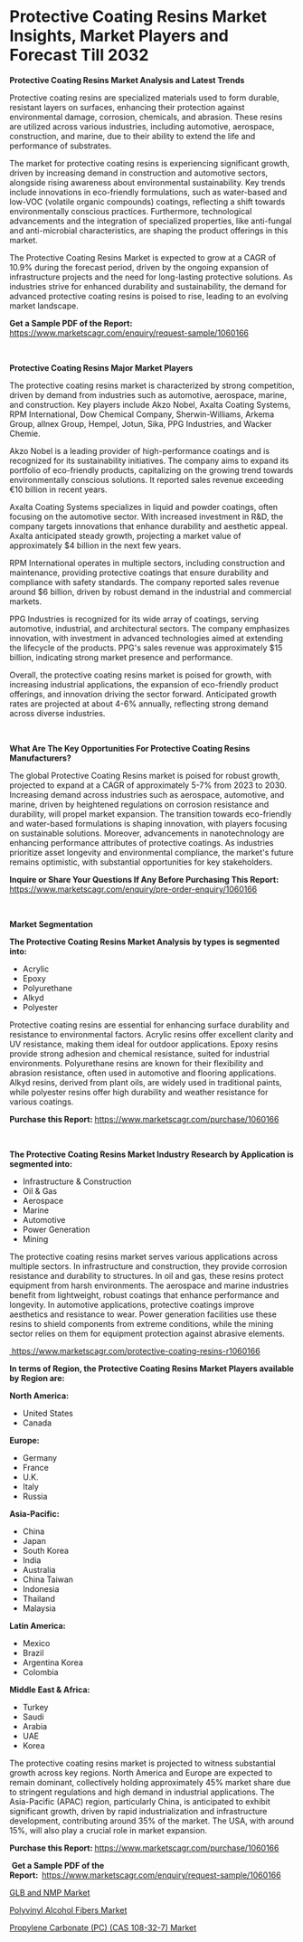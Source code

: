 <p><h1>Protective Coating Resins Market Insights, Market Players and Forecast Till 2032</h1></p><p><strong>Protective Coating Resins Market Analysis and Latest Trends</strong></p>
<p><p>Protective coating resins are specialized materials used to form durable, resistant layers on surfaces, enhancing their protection against environmental damage, corrosion, chemicals, and abrasion. These resins are utilized across various industries, including automotive, aerospace, construction, and marine, due to their ability to extend the life and performance of substrates.</p><p>The market for protective coating resins is experiencing significant growth, driven by increasing demand in construction and automotive sectors, alongside rising awareness about environmental sustainability. Key trends include innovations in eco-friendly formulations, such as water-based and low-VOC (volatile organic compounds) coatings, reflecting a shift towards environmentally conscious practices. Furthermore, technological advancements and the integration of specialized properties, like anti-fungal and anti-microbial characteristics, are shaping the product offerings in this market.</p><p>The Protective Coating Resins Market is expected to grow at a CAGR of 10.9% during the forecast period, driven by the ongoing expansion of infrastructure projects and the need for long-lasting protective solutions. As industries strive for enhanced durability and sustainability, the demand for advanced protective coating resins is poised to rise, leading to an evolving market landscape.</p></p>
<p><strong>Get a Sample PDF of the Report:&nbsp;</strong> <a href="https://www.marketscagr.com/enquiry/request-sample/1060166?utm_campaign=1166&utm_medium=2&utm_source=Github&utm_content=ia&utm_term=22032025&utm_id=protective-coating-resins">https://www.marketscagr.com/enquiry/request-sample/1060166</a></p>
<p>&nbsp;</p>
<p><strong>Protective Coating Resins Major Market Players</strong></p>
<p><p>The protective coating resins market is characterized by strong competition, driven by demand from industries such as automotive, aerospace, marine, and construction. Key players include Akzo Nobel, Axalta Coating Systems, RPM International, Dow Chemical Company, Sherwin-Williams, Arkema Group, allnex Group, Hempel, Jotun, Sika, PPG Industries, and Wacker Chemie.</p><p>Akzo Nobel is a leading provider of high-performance coatings and is recognized for its sustainability initiatives. The company aims to expand its portfolio of eco-friendly products, capitalizing on the growing trend towards environmentally conscious solutions. It reported sales revenue exceeding €10 billion in recent years.</p><p>Axalta Coating Systems specializes in liquid and powder coatings, often focusing on the automotive sector. With increased investment in R&D, the company targets innovations that enhance durability and aesthetic appeal. Axalta anticipated steady growth, projecting a market value of approximately $4 billion in the next few years.</p><p>RPM International operates in multiple sectors, including construction and maintenance, providing protective coatings that ensure durability and compliance with safety standards. The company reported sales revenue around $6 billion, driven by robust demand in the industrial and commercial markets.</p><p>PPG Industries is recognized for its wide array of coatings, serving automotive, industrial, and architectural sectors. The company emphasizes innovation, with investment in advanced technologies aimed at extending the lifecycle of the products. PPG's sales revenue was approximately $15 billion, indicating strong market presence and performance.</p><p>Overall, the protective coating resins market is poised for growth, with increasing industrial applications, the expansion of eco-friendly product offerings, and innovation driving the sector forward. Anticipated growth rates are projected at about 4-6% annually, reflecting strong demand across diverse industries.</p></p>
<p>&nbsp;</p>
<p><strong>What Are The Key Opportunities For Protective Coating Resins Manufacturers?</strong></p>
<p><p>The global Protective Coating Resins market is poised for robust growth, projected to expand at a CAGR of approximately 5-7% from 2023 to 2030. Increasing demand across industries such as aerospace, automotive, and marine, driven by heightened regulations on corrosion resistance and durability, will propel market expansion. The transition towards eco-friendly and water-based formulations is shaping innovation, with players focusing on sustainable solutions. Moreover, advancements in nanotechnology are enhancing performance attributes of protective coatings. As industries prioritize asset longevity and environmental compliance, the market's future remains optimistic, with substantial opportunities for key stakeholders.</p></p>
<p><strong>Inquire or Share Your Questions If Any Before Purchasing This Report:</strong> <a href="https://www.marketscagr.com/enquiry/pre-order-enquiry/1060166?utm_campaign=1166&utm_medium=2&utm_source=Github&utm_content=ia&utm_term=22032025&utm_id=protective-coating-resins">https://www.marketscagr.com/enquiry/pre-order-enquiry/1060166</a></p>
<p>&nbsp;</p>
<p><strong>Market Segmentation</strong></p>
<p><strong>The Protective Coating Resins Market Analysis by types is segmented into:</strong></p>
<p><ul><li>Acrylic</li><li>Epoxy</li><li>Polyurethane</li><li>Alkyd</li><li>Polyester</li></ul></p>
<p><p>Protective coating resins are essential for enhancing surface durability and resistance to environmental factors. Acrylic resins offer excellent clarity and UV resistance, making them ideal for outdoor applications. Epoxy resins provide strong adhesion and chemical resistance, suited for industrial environments. Polyurethane resins are known for their flexibility and abrasion resistance, often used in automotive and flooring applications. Alkyd resins, derived from plant oils, are widely used in traditional paints, while polyester resins offer high durability and weather resistance for various coatings.</p></p>
<p><strong>Purchase this Report:&nbsp;</strong><a href="https://www.marketscagr.com/purchase/1060166?utm_campaign=1166&utm_medium=2&utm_source=Github&utm_content=ia&utm_term=22032025&utm_id=protective-coating-resins">https://www.marketscagr.com/purchase/1060166</a></p>
<p>&nbsp;</p>
<p><strong>The Protective Coating Resins Market Industry Research by Application is segmented into:</strong></p>
<p><ul><li>Infrastructure & Construction</li><li>Oil & Gas</li><li>Aerospace</li><li>Marine</li><li>Automotive</li><li>Power Generation</li><li>Mining</li></ul></p>
<p><p>The protective coating resins market serves various applications across multiple sectors. In infrastructure and construction, they provide corrosion resistance and durability to structures. In oil and gas, these resins protect equipment from harsh environments. The aerospace and marine industries benefit from lightweight, robust coatings that enhance performance and longevity. In automotive applications, protective coatings improve aesthetics and resistance to wear. Power generation facilities use these resins to shield components from extreme conditions, while the mining sector relies on them for equipment protection against abrasive elements.</p></p>
<p><a href="https://www.marketscagr.com/protective-coating-resins-r1060166?utm_campaign=1166&utm_medium=2&utm_source=Github&utm_content=ia&utm_term=22032025&utm_id=protective-coating-resins">&nbsp;https://www.marketscagr.com/protective-coating-resins-r1060166</a></p>
<p><strong>In terms of Region, the Protective Coating Resins Market Players available by Region are:</strong></p>
<p>
    <p> <strong> North America: </strong>
        <ul>
            <li>United States</li>
            <li>Canada</li>
        </ul>
        </p> 
    <p> <strong> Europe: </strong>
        <ul>
            <li>Germany</li>
            <li>France</li>
            <li>U.K.</li>
            <li>Italy</li>
            <li>Russia</li>
        </ul>
        </p> 
    <p> <strong> Asia-Pacific: </strong>
        <ul>
            <li>China</li>
            <li>Japan</li>
            <li>South Korea</li>
            <li>India</li>
            <li>Australia</li>
            <li>China Taiwan</li>
            <li>Indonesia</li>
            <li>Thailand</li>
            <li>Malaysia</li>
        </ul>
        </p> 
    <p> <strong> Latin America: </strong>
        <ul>
            <li>Mexico</li>
            <li>Brazil</li>
            <li>Argentina Korea</li>
            <li>Colombia</li>
        </ul>
        </p> 
    <p> <strong> Middle East & Africa: </strong>
        <ul>
            <li>Turkey</li>
            <li>Saudi</li>
            <li>Arabia</li>
            <li>UAE</li>
            <li>Korea</li>
        </ul>
    </p>
    </p>
<p><p>The protective coating resins market is projected to witness substantial growth across key regions. North America and Europe are expected to remain dominant, collectively holding approximately 45% market share due to stringent regulations and high demand in industrial applications. The Asia-Pacific (APAC) region, particularly China, is anticipated to exhibit significant growth, driven by rapid industrialization and infrastructure development, contributing around 35% of the market. The USA, with around 15%, will also play a crucial role in market expansion.</p></p>
<p><strong>Purchase this Report: </strong><a href="https://www.marketscagr.com/purchase/1060166?utm_campaign=1166&utm_medium=2&utm_source=Github&utm_content=ia&utm_term=22032025&utm_id=protective-coating-resins">https://www.marketscagr.com/purchase/1060166</a></p>
<p>&nbsp;<strong>Get a Sample PDF of the Report:&nbsp;&nbsp;</strong><a href="https://www.marketscagr.com/enquiry/request-sample/1060166?utm_campaign=1166&utm_medium=2&utm_source=Github&utm_content=ia&utm_term=22032025&utm_id=protective-coating-resins">https://www.marketscagr.com/enquiry/request-sample/1060166</a></p>
<p><strong></strong></p>
<p><p><a href="https://github.com/yoshih12/Market-Research-Report-List-4/blob/main/glb-and-nmp-market.md?utm_campaign=1166&utm_medium=2&utm_source=Github&utm_content=ia&utm_term=22032025&utm_id=protective-coating-resins">GLB and NMP Market</a></p><p><a href="https://github.com/baetahassaz6/Market-Research-Report-List-1/blob/main/polyvinyl-alcohol-fibers-market.md?utm_campaign=1166&utm_medium=2&utm_source=Github&utm_content=ia&utm_term=22032025&utm_id=protective-coating-resins">Polyvinyl Alcohol Fibers Market</a></p><p><a href="https://github.com/ryanbell8967/Market-Research-Report-List-1/blob/main/propylene-carbonate-pc-cas-108-32-7-market.md?utm_campaign=1166&utm_medium=2&utm_source=Github&utm_content=ia&utm_term=22032025&utm_id=protective-coating-resins">Propylene Carbonate (PC) (CAS 108-32-7) Market</a></p></p>